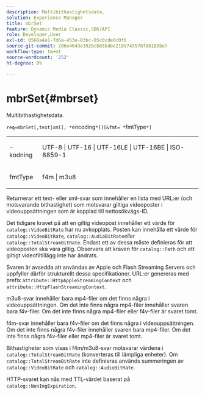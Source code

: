 ```yaml
---
description: Multibithastighetsdata.
solution: Experience Manager
title: mbrSet
feature: Dynamic Media Classic,SDK/API
role: Developer,User
exl-id: 0568a4a1-7d6a-453e-83bc-05c0cde0c0f8
source-git-commit: 206e4643e3926cb85b4be2189743578f88180be7
workflow-type: tm+mt
source-wordcount: '252'
ht-degree: 0%

---
```


# mbrSet{#mbrset}

Multibithastighetsdata.

`req=mbrSet[,text|xml[, *`encoding`*]][&fmt= *`fmtType`*]`

<table id="simpletable_D2B8704E09B34337870A257CD7CB5C56"> 
 <tr class="strow"> 
  <td class="stentry"> <p><span class="codeph"><span class="varname">-kodning</span></span> </p> </td> 
  <td class="stentry"> <p><span class="codeph"> UTF-8 | UTF-16 | UTF-16LE | UTF-16BE | ISO-8859-1</span> </p></td> 
 </tr> 
 <tr class="strow"> 
  <td class="stentry"> <p><span class="codeph"><span class="varname"> fmtType </span></span> </p></td> 
  <td class="stentry"> <p><span class="codeph"> f4m | m3u8</span> </p></td> 
 </tr> 
</table>

Returnerar ett text- eller xml-svar som innehåller en lista med URL:er (och motsvarande bithastighet) som motsvarar giltiga videoposter i videouppsättningen som är kopplad till nettosökvägs-ID.

Det tidigare kravet på att en giltig videopost innehåller ett värde för `catalog::VideoBitRate` har nu avkopplats. Posten kan innehålla ett värde för `catalog::VideoBitRate`*,* `catalog::AudioBitRate`*eller* `catalog::TotalStreamBitRate`. Endast ett av dessa måste definieras för att videoposten ska vara giltig. Observera att kraven för `catalog::Path` och ett giltigt videofiltillägg inte har ändrats.

Svaren är avsedda att användas av Apple och Flash Streaming Servers och uppfyller därför strukturellt dessa specifikationer. URL:er genereras med prefix `attribute::HttpAppleStreamingContext` och `attribute::HttpFlashStreamingContext`.

m3u8-svar innehåller bara mp4-filer om det finns några i videouppsättningen. Om det inte finns några mp4-filer innehåller svaren bara f4v-filer. Om det inte finns några mp4-filer eller f4v-filer är svaret tomt.

f4m-svar innehåller bara f4v-filer om det finns några i videouppsättningen. Om det inte finns några f4v-filer innehåller svaren bara mp4-filer. Om det inte finns några f4v-filer eller mp4-filer är svaret tomt.

Bithastigheter som visas i f4m/m3u8-svar motsvarar värdena i `catalog::TotalStreamBitRate` (konverteras till lämpliga enheter). Om `catalog::TotalStreamBitRate` inte definieras används summeringen av `catalog::VideoBitRate` och `catalog::AudioBitRate`.

HTTP-svaret kan nås med TTL-värdet baserat på `catalog::NonImgExpiration`.
